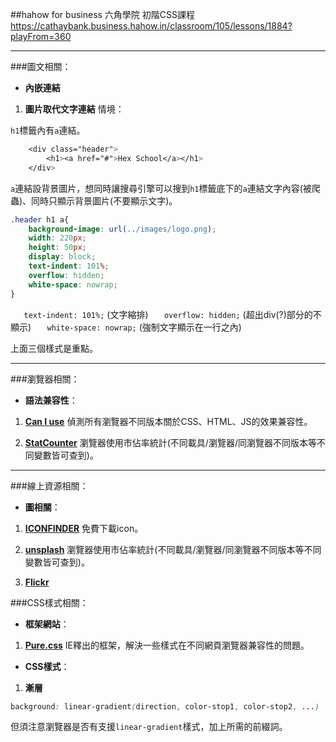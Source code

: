 ##hahow for business 六角學院 初階CSS課程
https://cathaybank.business.hahow.in/classroom/105/lessons/1884?playFrom=360

---

###圖文相關：

* **內嵌連結**
1. **圖片取代文字連結**
情境：

`h1`標籤內有`a`連結。
``` css
    <div class="header">
        <h1><a href="#">Hex School</a></h1>
    </div>
```
`a`連結設背景圖片，想同時讓搜尋引擎可以搜到`h1`標籤底下的`a`連結文字內容(被爬蟲)、同時只顯示背景圖片(不要顯示文字)。

``` css
.header h1 a{
	background-image: url(../images/logo.png);
	width: 220px;
	height: 50px;
	display: block;
	text-indent: 101%;
	overflow: hidden;
	white-space: nowrap;
}
```
`	text-indent: 101%;` (文字縮排)
`	overflow: hidden;` (超出div(?)部分的不顯示)
`	white-space: nowrap;` (強制文字顯示在一行之內)

上面三個樣式是重點。

---

###瀏覽器相關：

* **語法兼容性**：
1. **[Can I use](https://caniuse.com/)**
偵測所有瀏覽器不同版本關於CSS、HTML、JS的效果兼容性。 

2. **[StatCounter](https://gs.statcounter.com/)**
瀏覽器使用市佔率統計(不同載具/瀏覽器/同瀏覽器不同版本等不同變數皆可查到)。

---

###線上資源相關：

* **圖相關**：
1. **[ICONFINDER](https://www.iconfinder.com/)**
免費下載icon。 

2. **[unsplash](https://unsplash.com/)**
瀏覽器使用市佔率統計(不同載具/瀏覽器/同瀏覽器不同版本等不同變數皆可查到)。

3. **[Flickr](https://www.flickr.com/explore)**

###CSS樣式相關：

* **框架網站**：
1. **[Pure.css](https://purecss.io/)**
IE釋出的框架，解決一些樣式在不同網頁瀏覽器兼容性的問題。


* **CSS樣式**：
1. **漸層**

``` css
background: linear-gradient(direction, color-stop1, color-stop2, ...)
```
但須注意瀏覽器是否有支援`linear-gradient`樣式，加上所需的前綴詞。




